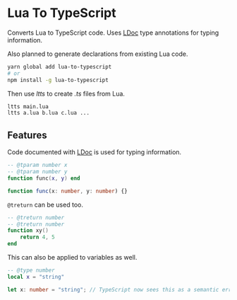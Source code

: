 # Lua To TypeScript

Converts Lua to TypeScript code. Uses [LDoc](https://stevedonovan.github.io/ldoc/) type annotations for typing information.

Also planned to generate declarations from existing Lua code.

```sh
yarn global add lua-to-typescript
# or
npm install -g lua-to-typescript
```

Then use _ltts_ to create _.ts_ files from Lua.

```sh
ltts main.lua
ltts a.lua b.lua c.lua ...
```

## Features

Code documented with [LDoc](https://stevedonovan.github.io/ldoc/) is used for typing information.

```lua
-- @tparam number x
-- @tparam number y
function func(x, y) end
```

```ts
function func(x: number, y: number) {}
```

`@treturn` can be used too.

```lua
-- @treturn number
-- @treturn number
function xy()
    return 4, 5
end
```

This can also be applied to variables as well.

```lua
-- @type number
local x = "string"
```

```ts
let x: number = "string"; // TypeScript now sees this as a semantic error
```
